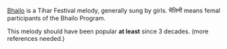 [Bhailo](https://en.wikipedia.org/wiki/Bhailo) is a Tihar Festival melody, generally sung by girls.
भैलिनी means femal participants of the Bhailo Program.

This melody should have been popular **at least** since 3 decades. (more references needed.)
